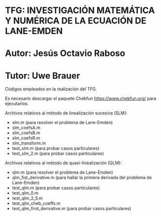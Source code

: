 # TFG: INVESTIGACIÓN MATEMÁTICA Y NUMÉRICA DE LA ECUACIÓN DE LANE-EMDEN
# Autor: Jesús Octavio Raboso
# Tutor: Uwe Brauer

Códigos empleados en la realización del TFG.

Es necesario descargar el paquete Chebfun https://www.chebfun.org/ para ejecutarlos.

Archivos relativos al método de linealización sucesiva (SLM):
  - slm.m (para resolver el problema de Lane-Emden)
  - slm_coefsA.m
  - slm_coefsB.m
  - slm_coefsR.m
  - slm_transform.m
  - test_slm.m (para probar casos particulares)
  - test_slm_2.m (para probar casos particulares)
  
Archivos relativos al método de quasi-linealización (QLM):
  - qlm.m (para resolver el problema de Lane-Emden)
  - qlm_fist_derivative.m (para hallar la primera derivada del problema de Lane-Emden)
  - test_qlm.m (para probar casos particulares)
  - test_qlm_0.m
  - test_qlm_2_5.m
  - test_qlm_cheb_coeffs.m
  - test_qlm_first_derivative.m (para probar casos particulares)
  
